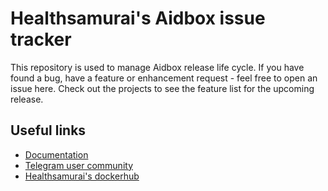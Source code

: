 # Healthsamurai's Aidbox issue tracker

This repository is used to manage Aidbox release life cycle. If you have found a bug, have a feature or enhancement request - feel free to open an issue here. Check out the projects to see the feature list for the upcoming release.

## Useful links

* [Documentation](https://docs.aidbox.app/)
* [Telegram user community](https://t.me/aidbox)
* [Healthsamurai's dockerhub](https://hub.docker.com/u/healthsamurai)
